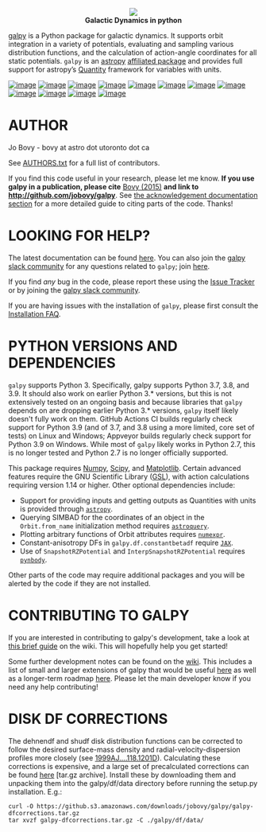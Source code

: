 <p align="center">
    <a href="http://www.galpy.org" target="_blank"><img src="https://galpy.readthedocs.io/en/latest/_static/galpy-logo-small.gif"></a><br/>
    <b>Galactic Dynamics in python</b>
</p>

[galpy](http://www.galpy.org) is a Python package for galactic dynamics. It supports orbit integration in a variety of potentials, evaluating and sampling various distribution functions, and the calculation of action-angle coordinates for all static potentials. `galpy` is an [astropy](http://www.astropy.org/) [affiliated package](http://www.astropy.org/affiliated/) and provides full support for astropy’s [Quantity](http://docs.astropy.org/en/stable/api/astropy.units.Quantity.html) framework for variables with units.

[![image](https://github.com/jobovy/galpy/actions/workflows/build.yml/badge.svg?branch=master)](https://github.com/jobovy/galpy/actions/workflows/build.yml) [![image](https://github.com/jobovy/galpy/actions/workflows/build_windows.yml/badge.svg?branch=master)](https://github.com/jobovy/galpy/actions/workflows/build_windows.yml) [![image](https://ci.appveyor.com/api/projects/status/wmgs1sq3i7tbtap2/branch/master?svg=true)](https://ci.appveyor.com/project/jobovy/galpy) [![image](http://codecov.io/github/jobovy/galpy/coverage.svg?branch=master)](http://codecov.io/github/jobovy/galpy?branch=master) [![image](https://readthedocs.org/projects/galpy/badge/?version=latest)](http://docs.galpy.org/en/latest/) [![image](http://img.shields.io/pypi/v/galpy.svg)](https://pypi.python.org/pypi/galpy/) [![image](https://anaconda.org/conda-forge/galpy/badges/installer/conda.svg)](https://anaconda.org/conda-forge/galpy) [![image](http://img.shields.io/badge/license-New%20BSD-brightgreen.svg)](https://github.com/jobovy/galpy/blob/master/LICENSE) [![image](http://img.shields.io/badge/DOI-10.1088/0067%2D%2D0049/216/2/29-blue.svg)](http://dx.doi.org/10.1088/0067-0049/216/2/29) [![image](http://img.shields.io/badge/powered%20by-AstroPy-orange.svg?style=flat)](http://www.astropy.org/) [![image](https://slackin-galpy.herokuapp.com/badge.svg)](https://galpy.slack.com/) [![image](https://img.shields.io/badge/join-slack-E01563.svg?style=flat&logo=slack&logoWidth=10)](https://slackin-galpy.herokuapp.com)

AUTHOR
======

Jo Bovy - bovy at astro dot utoronto dot ca

See
[AUTHORS.txt](https://github.com/jobovy/galpy/blob/master/AUTHORS.txt)
for a full list of contributors.

If you find this code useful in your research, please let me know. **If
you use galpy in a publication, please cite** [Bovy
(2015)](http://adsabs.harvard.edu/abs/2015ApJS..216...29B) **and link to
http://github.com/jobovy/galpy**. See [the acknowledgement documentation
section](http://docs.galpy.org/en/latest/index.html#acknowledging-galpy)
for a more detailed guide to citing parts of the code. Thanks!

LOOKING FOR HELP?
=================

The latest documentation can be found
[here](http://docs.galpy.org/en/latest/). You can also join the
[galpy slack community](https://galpy.slack.com/) for any questions
related to `galpy`; join
[here](https://slackin-galpy.herokuapp.com).

If you find *any* bug in the code, please report these using the [Issue
Tracker](http://github.com/jobovy/galpy/issues) or by joining the [galpy
slack community](https://galpy.slack.com/).

If you are having issues with the installation of `galpy`, please first
consult the [Installation
FAQ](http://docs.galpy.org/en/latest/installation.html#installation-faq).

PYTHON VERSIONS AND DEPENDENCIES
================================

`galpy` supports Python 3. Specifically, galpy supports Python 3.7,
3.8, and 3.9. It should also work on earlier Python 3.\* versions, but
this is not extensively tested on an ongoing basis and because
libraries that `galpy` depends on are dropping earlier Python 3.\*
versions, `galpy` itself likely doesn't fully work on them.  GitHub
Actions CI builds regularly check support for Python 3.9 (and of 3.7,
and 3.8 using a more limited, core set of tests) on Linux and Windows;
Appveyor builds regularly check support for Python 3.9 on
Windows. While most of `galpy` likely works in Python 2.7, this is no
longer tested and Python 2.7 is no longer officially supported.

This package requires [Numpy](https://numpy.org/),
[Scipy](http://www.scipy.org/), and
[Matplotlib](http://matplotlib.sourceforge.net/). Certain advanced
features require the GNU Scientific Library
([GSL](http://www.gnu.org/software/gsl/)), with action calculations
requiring version 1.14 or higher. Other optional dependencies include:

* Support for providing inputs and getting outputs as Quantities with units is provided through
[`astropy`](http://www.astropy.org/).
* Querying SIMBAD for the coordinates of an object in the `Orbit.from_name` initialization method requires [`astroquery`](https://astroquery.readthedocs.io/en/latest/).
* Plotting arbitrary functions of Orbit attributes requires [`numexpr`](https://github.com/pydata/numexpr).
* Constant-anisotropy DFs in `galpy.df.constantbetadf` require [`JAX`](https://github.com/google/jax).
* Use of `SnapshotRZPotential` and `InterpSnapshotRZPotential` requires [`pynbody`](https://github.com/pynbody/pynbody). 

Other parts of the code may require additional packages and you will be alerted by the code if they are
not installed.

CONTRIBUTING TO GALPY
=====================

If you are interested in contributing to galpy\'s development, take a
look at [this brief
guide](https://github.com/jobovy/galpy/wiki/Guide-for-new-contributors)
on the wiki. This will hopefully help you get started!

Some further development notes can be found on the
[wiki](http://github.com/jobovy/galpy/wiki/). This includes a list of
small and larger extensions of galpy that would be useful
[here](http://github.com/jobovy/galpy/wiki/Possible-galpy-extensions) as
well as a longer-term roadmap
[here](http://github.com/jobovy/galpy/wiki/Roadmap). Please let the main
developer know if you need any help contributing!

DISK DF CORRECTIONS
===================

The dehnendf and shudf disk distribution functions can be corrected to
follow the desired surface-mass density and radial-velocity-dispersion
profiles more closely (see
[1999AJ\....118.1201D](http://adsabs.harvard.edu/abs/1999AJ....118.1201D)).
Calculating these corrections is expensive, and a large set of
precalculated corrections can be found
[here](http://github.com/downloads/jobovy/galpy/galpy-dfcorrections.tar.gz)
\[tar.gz archive\]. Install these by downloading them and unpacking them
into the galpy/df/data directory before running the setup.py
installation. E.g.:

    curl -O https://github.s3.amazonaws.com/downloads/jobovy/galpy/galpy-dfcorrections.tar.gz
    tar xvzf galpy-dfcorrections.tar.gz -C ./galpy/df/data/
